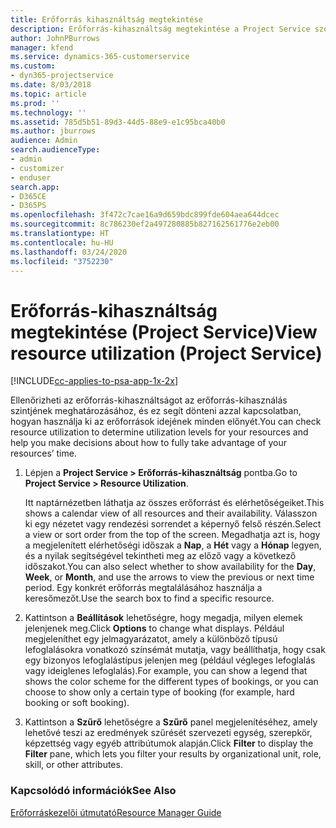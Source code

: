 ```yaml
---
title: Erőforrás kihasználtság megtekintése
description: Erőforrás-kihasználtság megtekintése a Project Service szolgáltatásban
author: JohnPBurrows
manager: kfend
ms.service: dynamics-365-customerservice
ms.custom:
- dyn365-projectservice
ms.date: 8/03/2018
ms.topic: article
ms.prod: ''
ms.technology: ''
ms.assetid: 785d5b51-89d3-44d5-88e9-e1c95bca40b0
ms.author: jburrows
audience: Admin
search.audienceType:
- admin
- customizer
- enduser
search.app:
- D365CE
- D365PS
ms.openlocfilehash: 3f472c7cae16a9d659bdc899fde604aea644dcec
ms.sourcegitcommit: 8c786230ef2a497280885b827162561776e2eb00
ms.translationtype: HT
ms.contentlocale: hu-HU
ms.lasthandoff: 03/24/2020
ms.locfileid: "3752230"
---
```

# <a name="view-resource-utilization-project-service"></a><span data-ttu-id="eb7a2-103">Erőforrás-kihasználtság megtekintése (Project Service)</span><span class="sxs-lookup"><span data-stu-id="eb7a2-103">View resource utilization (Project Service)</span></span>

[!INCLUDE[cc-applies-to-psa-app-1x-2x](../includes/cc-applies-to-psa-app-1x-2x.md)]

<span data-ttu-id="eb7a2-104">Ellenőrizheti az erőforrás-kihasználtságot az erőforrás-kihasználás szintjének meghatározásához, és ez segít dönteni azzal kapcsolatban, hogyan használja ki az erőforrások idejének minden előnyét.</span><span class="sxs-lookup"><span data-stu-id="eb7a2-104">You can check resource utilization to determine utilization levels for your resources and help you make decisions about how to fully take advantage of your resources’ time.</span></span>  
  
1. <span data-ttu-id="eb7a2-105">Lépjen a **Project Service > Erőforrás-kihasználtság** pontba.</span><span class="sxs-lookup"><span data-stu-id="eb7a2-105">Go to **Project Service > Resource Utilization**.</span></span> 

     <span data-ttu-id="eb7a2-106">Itt naptárnézetben láthatja az összes erőforrást és elérhetőségeiket.</span><span class="sxs-lookup"><span data-stu-id="eb7a2-106">This shows a calendar view of all resources and their availability.</span></span> <span data-ttu-id="eb7a2-107">Válasszon ki egy nézetet vagy rendezési sorrendet a képernyő felső részén.</span><span class="sxs-lookup"><span data-stu-id="eb7a2-107">Select a view or sort order from the top of the screen.</span></span> <span data-ttu-id="eb7a2-108">Megadhatja azt is, hogy a megjelenített elérhetőségi időszak a **Nap**, a **Hét** vagy a **Hónap** legyen, és a nyilak segítségével tekintheti meg az előző vagy a következő időszakot.</span><span class="sxs-lookup"><span data-stu-id="eb7a2-108">You can also select whether to show availability for the **Day**, **Week**, or **Month**, and use the arrows to view the previous or next time period.</span></span> <span data-ttu-id="eb7a2-109">Egy konkrét erőforrás megtalálásához használja a keresőmezőt.</span><span class="sxs-lookup"><span data-stu-id="eb7a2-109">Use the search box to find a specific resource.</span></span>      
  
2. <span data-ttu-id="eb7a2-110">Kattintson a **Beállítások** lehetőségre, hogy megadja, milyen elemek jelenjenek meg.</span><span class="sxs-lookup"><span data-stu-id="eb7a2-110">Click **Options** to change what displays.</span></span> <span data-ttu-id="eb7a2-111">Például megjeleníthet egy jelmagyarázatot, amely a különböző típusú lefoglalásokra vonatkozó színsémát mutatja, vagy beállíthatja, hogy csak egy bizonyos lefoglalástípus jelenjen meg (például végleges lefoglalás vagy ideiglenes lefoglalás).</span><span class="sxs-lookup"><span data-stu-id="eb7a2-111">For example, you can show a legend that shows the color scheme for the different types of bookings, or you can choose to show only a certain type of booking (for example, hard booking or soft booking).</span></span>  

3. <span data-ttu-id="eb7a2-112">Kattintson a **Szűrő** lehetőségre a **Szűrő** panel megjelenítéséhez, amely lehetővé teszi az eredmények szűrését szervezeti egység, szerepkör, képzettség vagy egyéb attribútumok alapján.</span><span class="sxs-lookup"><span data-stu-id="eb7a2-112">Click **Filter** to display the **Filter** pane, which lets you filter your results by organizational unit, role, skill, or other attributes.</span></span>  
  
### <a name="see-also"></a><span data-ttu-id="eb7a2-113">Kapcsolódó információk</span><span class="sxs-lookup"><span data-stu-id="eb7a2-113">See Also</span></span>  
 [<span data-ttu-id="eb7a2-114">Erőforráskezelői útmutató</span><span class="sxs-lookup"><span data-stu-id="eb7a2-114">Resource Manager Guide</span></span>](../project-service/resource-manager-guide.md)
